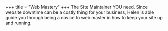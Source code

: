 +++
title = "Web Mastery"
+++
The Site Maintainer YOU need.
Since website downtime can be a costly thing for your business, Helen is able guide you through being a novice to web master in how to keep your site up and running.

<!--more-->


